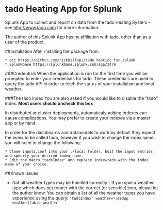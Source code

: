 # tado Heating App for Splunk
Splunk App to collect and report on data from the tado Heating System - see http://www.tado.com for more information.

The author of this Splunk App has no affiliation with tado, other than as a user of the product.

##Installation
After installing the package from: 

	* git https://github.com/nickhills81/tado_heating_for_splunk
	* Splunkbase https://splunkbase.splunk.com/app/3479

###Credentials
When the application is run for the first time you will be prompted to enter your credentials for tado.
These credentials are used to query the tado API in order to fetch the status of your installation and local weather.

###The tado Index
You are also asked if you would like to disable the "tado" index. 
**Most users should uncheck this box**

In distributed or cluster deployments, automaticaly adding indexes can cause complications. You may prefer to create your indexes via a master app or by hand. 

In order for the dashboards and datamodels to work by default they expect the index to be called tado, however if you wish to change the index name, you will need to change the following:

	* Clone inputs.conf into your ./local folder. Edit the input entries and specify your desired index name.
	* Edit the macro "tadoIndex" and replace index=tado with the index name of your choice. 


##Known Issues
* Not all weather types may be handled correctly - If you spot a weather type which does not render with the correct (or sensible) icon, please let the author know. You can obtain a list of all the weather types you have experience using the query: `'tadoIndex' weather=*|dedup weather|table weather`
